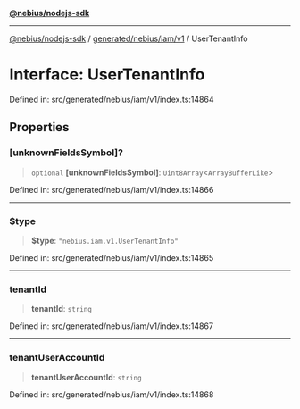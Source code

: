 [**@nebius/nodejs-sdk**](../../../../../README.md)

***

[@nebius/nodejs-sdk](../../../../../README.md) / [generated/nebius/iam/v1](../README.md) / UserTenantInfo

# Interface: UserTenantInfo

Defined in: src/generated/nebius/iam/v1/index.ts:14864

## Properties

### \[unknownFieldsSymbol\]?

> `optional` **\[unknownFieldsSymbol\]**: `Uint8Array`\<`ArrayBufferLike`\>

Defined in: src/generated/nebius/iam/v1/index.ts:14866

***

### $type

> **$type**: `"nebius.iam.v1.UserTenantInfo"`

Defined in: src/generated/nebius/iam/v1/index.ts:14865

***

### tenantId

> **tenantId**: `string`

Defined in: src/generated/nebius/iam/v1/index.ts:14867

***

### tenantUserAccountId

> **tenantUserAccountId**: `string`

Defined in: src/generated/nebius/iam/v1/index.ts:14868
